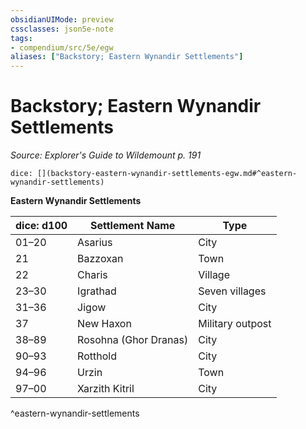 ```yaml
---
obsidianUIMode: preview
cssclasses: json5e-note
tags:
- compendium/src/5e/egw
aliases: ["Backstory; Eastern Wynandir Settlements"]
---
```

# Backstory; Eastern Wynandir Settlements
*Source: Explorer's Guide to Wildemount p. 191* 

`dice: [](backstory-eastern-wynandir-settlements-egw.md#^eastern-wynandir-settlements)`

**Eastern Wynandir Settlements**

| dice: d100 | Settlement Name | Type |
|------------|-----------------|------|
| 01–20 | Asarius | City |
| 21 | Bazzoxan | Town |
| 22 | Charis | Village |
| 23–30 | Igrathad | Seven villages |
| 31–36 | Jigow | City |
| 37 | New Haxon | Military outpost |
| 38–89 | Rosohna (Ghor Dranas) | City |
| 90–93 | Rotthold | City |
| 94–96 | Urzin | Town |
| 97–00 | Xarzith Kitril | City |
^eastern-wynandir-settlements